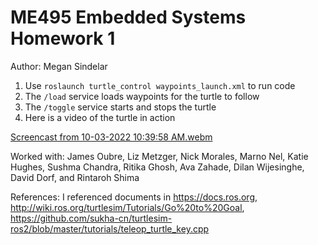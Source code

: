 # ME495 Embedded Systems Homework 1
Author: Megan Sindelar

1. Use `roslaunch turtle_control waypoints_launch.xml` to run code
2. The `/load` service loads waypoints for the turtle to follow
3. The `/toggle` service starts and stops the turtle
4. Here is a video of the turtle in action

[Screencast from 10-03-2022 10:39:58 AM.webm](https://user-images.githubusercontent.com/87098227/193619748-2e285f14-ea01-47fa-95f8-456b9c8b1225.webm)

Worked with: James Oubre, Liz Metzger, Nick Morales, Marno Nel, Katie Hughes, Sushma Chandra, Ritika Ghosh, Ava Zahade, Dilan Wijesinghe, David Dorf, and Rintaroh Shima

References: I referenced documents in https://docs.ros.org, http://wiki.ros.org/turtlesim/Tutorials/Go%20to%20Goal, https://github.com/sukha-cn/turtlesim-ros2/blob/master/tutorials/teleop_turtle_key.cpp 
